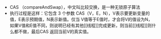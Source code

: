 - CAS （compareAndSwap），中文叫比较交换，是一种无锁原子算法
- 执行过程是这样：它包含 3 个参数 CAS（V，E，N），V表示要更新变量的值，E表示预期值，N表示新值。仅当 V值等于E值时，才会将V的值设为N，如果V值和E值不同，则说明已经有其他[[线程]]完成更新，则当前[[线程]]则什么都不做，最后CAS 返回当前V的真实值。
